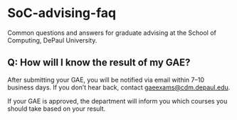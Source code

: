 # SoC-advising-faq
Common questions and answers for graduate advising at the School of Computing, DePaul University.

## Q: How will I know the result of my GAE?

After submitting your GAE, you will be notified via email within 7–10 business days. If you don’t hear back, contact gaeexams@cdm.depaul.edu.

If your GAE is approved, the department will inform you which courses you should take based on your result.
